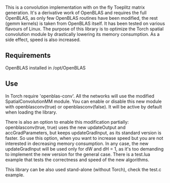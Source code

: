 This is a convolution implementation with on the fly Toeplitz matrix generation.
It's a derivative work of OpenBLAS and requires the full OpenBLAS, as only few OpenBLAS
routines have been modified, the rest (gemm kernels) is taken from OpenBLAS itself. It
has been tested on various flavours of Linux. The purpose of this library is to optimize
the Torch spatial convolution module by drastically lowering its memory consumption. As
a side effect, speed is also increased.

## Requirements

OpenBLAS installed in /opt/OpenBLAS

## Use

In Torch require 'openblas-conv'. All the networks will use the modified SpatialConvolutionMM
module. You can enable or disable this new module with openblasconv(true) or openblasconv(false).
It will be active by default when loading the library.

There is also an option to enable this modification partially: openblasconv(true, true) uses the
new updateOutput and accGradParameters, but keeps updateGradInput, as its standard version is
faster. So use this option, when you want to increase speed but you are not interested in
decreasing memory consumption. In any case, the new updateGradInput will be used only for dW and
dH = 1, as it's too demanding to implement the new version for the general case. There is a test.lua
example that tests the correctness and speed of the new algorithms.

This library can be also used stand-alone (without Torch), check the test.c example.
